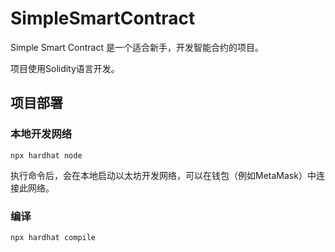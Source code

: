 # SimpleSmartContract

Simple Smart Contract 是一个适合新手，开发智能合约的项目。

项目使用Solidity语言开发。

## 项目部署

### 本地开发网络

```shell
npx hardhat node
```

执行命令后，会在本地启动以太坊开发网络，可以在钱包（例如MetaMask）中连接此网络。

### 编译

```shell
npx hardhat compile
```
